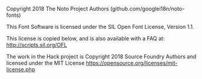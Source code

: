Copyright 2018 The Noto Project Authors (github.com/googlei18n/noto-fonts)

This Font Software is licensed under the SIL Open Font License,
Version 1.1.

This license is copied below, and is also available with a FAQ at:
http://scripts.sil.org/OFL

The work in the Hack project is Copyright 2018 Source Foundry Authors and
licensed under the MIT License
https://opensource.org/licenses/mit-license.php